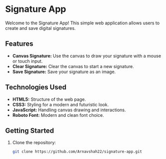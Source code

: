 # Signature App

Welcome to the Signature App! This simple web application allows users to create and save digital signatures.

## Features

- **Canvas Signature:** Use the canvas to draw your signature with a mouse or touch input.
- **Clear Signature:** Clear the canvas to start a new signature.
- **Save Signature:** Save your signature as an image.

## Technologies Used

- **HTML5:** Structure of the web page.
- **CSS3:** Styling for a modern and futuristic look.
- **JavaScript:** Handling canvas drawing and interactions.
- **Roboto Font:** Modern and clean font choice.

## Getting Started

1. Clone the repository:

   ```bash
   git clone https://github.com/Arnavshah22/signature-app.git
